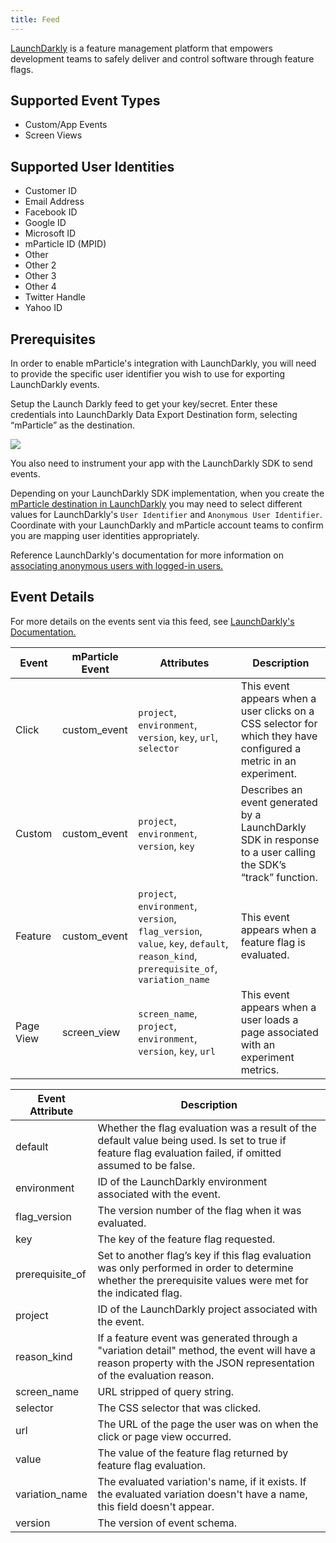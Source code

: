 ```yaml
---
title: Feed
---
```



[LaunchDarkly](https://launchdarkly.com) is a feature management platform that empowers development teams to safely deliver and control software through feature flags.

## Supported Event Types

* Custom/App Events
* Screen Views

## Supported User Identities

  * Customer ID
  * Email Address
  * Facebook ID
  * Google ID
  * Microsoft ID
  * mParticle ID (MPID)
  * Other
  * Other 2
  * Other 3
  * Other 4
  * Twitter Handle
  * Yahoo ID

## Prerequisites

In order to enable mParticle's integration with LaunchDarkly, you will need to provide the specific user identifier you wish to use for exporting LaunchDarkly events.

Setup the Launch Darkly feed to get your key/secret. Enter these credentials into LaunchDarkly Data Export Destination form, selecting “mParticle” as the destination.

![](/images/launchdarkly_export_destinations_082019.png)

You also need to instrument your app with the LaunchDarkly SDK to send events.

Depending on your LaunchDarkly SDK implementation, when you create the [mParticle destination in LaunchDarkly](https://docs.launchdarkly.com/home/data-export/mparticle) you may need to select different values for LaunchDarkly's `User Identifier` and `Anonymous User Identifier`. Coordinate with your LaunchDarkly and mParticle account teams to confirm you are mapping user identities appropriately. 

Reference LaunchDarkly's documentation for more information on [associating anonymous users with logged-in users.](https://docs.launchdarkly.com/home/users/anonymous-users#associating-anonymous-users-with-logged-in-users)

## Event Details
<!--
All events include the following attribute:

* `timestamp_unixtime_ms`

### Feature Events

* `event_name`
* `custom_event_type` "other"

* Custom Attributes
  * `project`
  * `environment`
  * `version`
  * `flag_version`
  * `value`
  * `key`
  * `default`
  * `reason_kind`
  * `prerequisite_of`

### Custom Events  

* `event_name`
* `custom_event_type` "other"
<br> 

* Custom Attributes
  * `project`
  * `environment`
  * `version`
  * `key`

### Click Events

* `event_name`
* `custom_event_type` "navigation"
<br>
* Custom Attributes
  * `project`
  * `environment`
  * `version`
  * `key`
  * `url`
  * `selector`

### Page View Events

* `screen_name`
<br>
* Custom Attributes
  * `project`
  * `environment`
  * `version`
  * `key`
  * `url`
-->

For more details on the events sent via this feed, see [LaunchDarkly's Documentation.](https://docs.launchdarkly.com/integrations/data-export/mparticle/mparticle-schema-reference)

| Event | mParticle Event |  Attributes | Description |
|---|---|---|---|
| Click | custom_event | `project`, `environment`, `version`, `key`, `url`, `selector` | This event appears when a user clicks on a CSS selector for which they have configured a metric in an experiment.|
| Custom | custom_event | `project`, `environment`, `version`, `key` | Describes an event generated by a LaunchDarkly SDK in response to a user calling the SDK’s “track” function.|
| Feature | custom_event | `project`, `environment`, `version`, `flag_version`, `value`, `key`, `default`, `reason_kind`, `prerequisite_of`, `variation_name` | This event appears when a feature flag is evaluated. |
| Page View | screen_view |`screen_name`, `project`, `environment`, `version`, `key`, `url` | This event appears when a user loads a page associated with an experiment metrics. |

| Event Attribute |  Description |
|---|---|
| default | Whether the flag evaluation was a result of the default value being used. Is set to true if feature flag evaluation failed, if omitted assumed to be false.|
| environment | ID of the LaunchDarkly environment associated with the event.|
| flag_version | The version number of the flag when it was evaluated.|
| key | The key of the feature flag requested.|
| prerequisite_of | Set to another flag’s key if this flag evaluation was only performed in order to determine whether the prerequisite values were met for the indicated flag.|
| project | ID of the LaunchDarkly project associated with the event.|
| reason_kind | If a feature event was generated through a "variation detail" method, the event will have a reason property with the JSON representation of the evaluation reason.|
| screen_name | URL stripped of query string.|
| selector  | The CSS selector that was clicked.|
| url | The URL of the page the user was on when the click or page view occurred. |
| value | The value of the feature flag returned by feature flag evaluation. |
| variation_name | The evaluated variation's name, if it exists. If the evaluated variation doesn't have a name, this field doesn't appear. |
| version | The version of event schema.|
